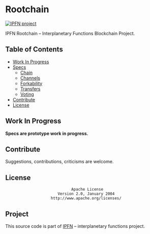 # Rootchain

[![IPFN project](https://img.shields.io/badge/project-IPFN-blue.svg?style=flat-square)](https://github.com/ipfn)

IPFN Rootchain – Interplanetary Functions Blockchain Project.

## Table of Contents

- [Work In Progress](#work-in-progress)
- [Specs](#specs)
  - [Chain](chain.md)
  - [Channels](channels.md)
  - [Forkability](forks.md)
  - [Transfers](transfers.md)
  - [Voting](voting.md)
- [Contribute](#contribute)
- [License](#license)

## Work In Progress

**Specs are prototype work in progress.**

## Contribute

Suggestions, contributions, criticisms are welcome.

## License

                                 Apache License
                           Version 2.0, January 2004
                        http://www.apache.org/licenses/

## Project

This source code is part of [IPFN](https://github.com/ipfn) – interplanetary functions project.
